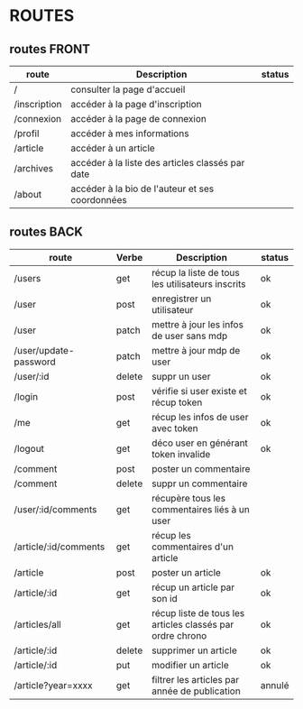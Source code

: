 # ROUTES

## routes FRONT

| route        | Description                                      | status |
| ------------ | ------------------------------------------------ | ------ |
| /            | consulter la page d'accueil                      |        |
| /inscription | accéder à la page d'inscription                  |        |
| /connexion   | accéder à la page de connexion                   |        |
| /profil      | accéder à mes informations                       |        |
| /article     | accéder à un article                             |        |
| /archives    | accéder à la liste des articles classés par date |        |
| /about       | accéder à la bio de l'auteur et ses coordonnées  |        |

## routes BACK

| route                 | Verbe  | Description                                               | status |
| --------------------- | ------ | --------------------------------------------------------- | ------ |
| /users                | get    | récup la liste de tous les utilisateurs inscrits          | ok     |
| /user                 | post   | enregistrer un utilisateur                                | ok     |
| /user                 | patch  | mettre à jour les infos de user sans mdp                  | ok     |
| /user/update-password | patch  | mettre à jour mdp de user                                 | ok     |
| /user/:id             | delete | suppr un user                                             | ok     |
| /login                | post   | vérifie si user existe et récup token                     | ok     |
| /me                   | get    | récup les infos de user avec token                        | ok     |
| /logout               | get    | déco user en générant token invalide                      | ok     |
| /comment              | post   | poster un commentaire                                     |        |
| /comment              | delete | suppr un commentaire                                      |        |
| /user/:id/comments    | get    | récupère tous les commentaires liés à un user             |        |
| /article/:id/comments | get    | récup les commentaires d'un article                       |        |
| /article              | post   | poster un article                                         | ok     |
| /article/:id          | get    | récup un article par son id                               | ok     |
| /articles/all         | get    | récup liste de tous les articles classés par ordre chrono | ok     |
| /article/:id          | delete | supprimer un article                                      | ok     |
| /article/:id          | put    | modifier un article                                       | ok     |
| /article?year=xxxx    | get    | filtrer les articles par année de publication             | annulé |
